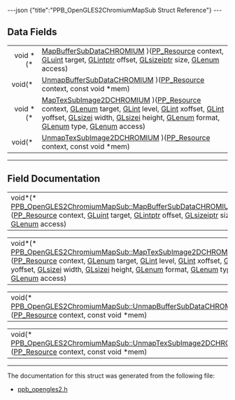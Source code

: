 ---json {"title":"PPB\_OpenGLES2ChromiumMapSub Struct Reference"} ---

Data Fields
-----------

<table><tbody><tr class="odd"><td style="text-align: right;">void *(* </td><td><a href="/docs/native-client/pepper_stable/c/struct_p_p_b___open_g_l_e_s2_chromium_map_sub__1__0#a296ecc89ac044069aff8ecccd38b21c9" class="el">MapBufferSubDataCHROMIUM</a> )(<a href="/docs/native-client/pepper_stable/c/group___typedefs#gafdc3895ee80f4750d0d95ae1b677e9b7" class="el">PP_Resource</a> context, <a href="/docs/native-client/pepper_stable/c/ppb__opengles2_8h#aa311c7f0d6ec4f1a33f9235c3651b86b" class="el">GLuint</a> target, <a href="/docs/native-client/pepper_stable/c/ppb__opengles2_8h#af7b978d38577bc5026a5f5fea9dddd1b" class="el">GLintptr</a> offset, <a href="/docs/native-client/pepper_stable/c/ppb__opengles2_8h#aaccb4d7c4f31e730b377b4c44d68bc31" class="el">GLsizeiptr</a> size, <a href="/docs/native-client/pepper_stable/c/ppb__opengles2_8h#a7efd7809e1632cdae75603fd1fee61c0" class="el">GLenum</a> access)</td></tr><tr class="even"><td style="text-align: right;">void(* </td><td><a href="/docs/native-client/pepper_stable/c/struct_p_p_b___open_g_l_e_s2_chromium_map_sub__1__0#ab35a055a709f8147ae20c40c4a9036ae" class="el">UnmapBufferSubDataCHROMIUM</a> )(<a href="/docs/native-client/pepper_stable/c/group___typedefs#gafdc3895ee80f4750d0d95ae1b677e9b7" class="el">PP_Resource</a> context, const void *mem)</td></tr><tr class="odd"><td style="text-align: right;">void *(* </td><td><a href="/docs/native-client/pepper_stable/c/struct_p_p_b___open_g_l_e_s2_chromium_map_sub__1__0#a4de8dea85b886ba2d15c201f40c669b9" class="el">MapTexSubImage2DCHROMIUM</a> )(<a href="/docs/native-client/pepper_stable/c/group___typedefs#gafdc3895ee80f4750d0d95ae1b677e9b7" class="el">PP_Resource</a> context, <a href="/docs/native-client/pepper_stable/c/ppb__opengles2_8h#a7efd7809e1632cdae75603fd1fee61c0" class="el">GLenum</a> target, <a href="/docs/native-client/pepper_stable/c/ppb__opengles2_8h#a5ac0f3c4d7fafd42b284b5487a791017" class="el">GLint</a> level, <a href="/docs/native-client/pepper_stable/c/ppb__opengles2_8h#a5ac0f3c4d7fafd42b284b5487a791017" class="el">GLint</a> xoffset, <a href="/docs/native-client/pepper_stable/c/ppb__opengles2_8h#a5ac0f3c4d7fafd42b284b5487a791017" class="el">GLint</a> yoffset, <a href="/docs/native-client/pepper_stable/c/ppb__opengles2_8h#a9289d5b99dc1f27f01480360f2e18ae0" class="el">GLsizei</a> width, <a href="/docs/native-client/pepper_stable/c/ppb__opengles2_8h#a9289d5b99dc1f27f01480360f2e18ae0" class="el">GLsizei</a> height, <a href="/docs/native-client/pepper_stable/c/ppb__opengles2_8h#a7efd7809e1632cdae75603fd1fee61c0" class="el">GLenum</a> format, <a href="/docs/native-client/pepper_stable/c/ppb__opengles2_8h#a7efd7809e1632cdae75603fd1fee61c0" class="el">GLenum</a> type, <a href="/docs/native-client/pepper_stable/c/ppb__opengles2_8h#a7efd7809e1632cdae75603fd1fee61c0" class="el">GLenum</a> access)</td></tr><tr class="even"><td style="text-align: right;">void(* </td><td><a href="/docs/native-client/pepper_stable/c/struct_p_p_b___open_g_l_e_s2_chromium_map_sub__1__0#aef6105aadcc25ef4daee8dc2e52e4999" class="el">UnmapTexSubImage2DCHROMIUM</a> )(<a href="/docs/native-client/pepper_stable/c/group___typedefs#gafdc3895ee80f4750d0d95ae1b677e9b7" class="el">PP_Resource</a> context, const void *mem)</td></tr></tbody></table>

------------------------------------------------------------------------

Field Documentation
-------------------

<span id="a296ecc89ac044069aff8ecccd38b21c9" class="anchor" style="margin: 0;"></span>

<table><tbody><tr class="odd"><td>void*(* <a href="/docs/native-client/pepper_stable/c/struct_p_p_b___open_g_l_e_s2_chromium_map_sub__1__0#a296ecc89ac044069aff8ecccd38b21c9" class="el">PPB_OpenGLES2ChromiumMapSub::MapBufferSubDataCHROMIUM</a>)(<a href="/docs/native-client/pepper_stable/c/group___typedefs#gafdc3895ee80f4750d0d95ae1b677e9b7" class="el">PP_Resource</a> context, <a href="/docs/native-client/pepper_stable/c/ppb__opengles2_8h#aa311c7f0d6ec4f1a33f9235c3651b86b" class="el">GLuint</a> target, <a href="/docs/native-client/pepper_stable/c/ppb__opengles2_8h#af7b978d38577bc5026a5f5fea9dddd1b" class="el">GLintptr</a> offset, <a href="/docs/native-client/pepper_stable/c/ppb__opengles2_8h#aaccb4d7c4f31e730b377b4c44d68bc31" class="el">GLsizeiptr</a> size, <a href="/docs/native-client/pepper_stable/c/ppb__opengles2_8h#a7efd7809e1632cdae75603fd1fee61c0" class="el">GLenum</a> access)</td></tr></tbody></table>

<span id="a4de8dea85b886ba2d15c201f40c669b9" class="anchor" style="margin: 0;"></span>

<table><tbody><tr class="odd"><td>void*(* <a href="/docs/native-client/pepper_stable/c/struct_p_p_b___open_g_l_e_s2_chromium_map_sub__1__0#a4de8dea85b886ba2d15c201f40c669b9" class="el">PPB_OpenGLES2ChromiumMapSub::MapTexSubImage2DCHROMIUM</a>)(<a href="/docs/native-client/pepper_stable/c/group___typedefs#gafdc3895ee80f4750d0d95ae1b677e9b7" class="el">PP_Resource</a> context, <a href="/docs/native-client/pepper_stable/c/ppb__opengles2_8h#a7efd7809e1632cdae75603fd1fee61c0" class="el">GLenum</a> target, <a href="/docs/native-client/pepper_stable/c/ppb__opengles2_8h#a5ac0f3c4d7fafd42b284b5487a791017" class="el">GLint</a> level, <a href="/docs/native-client/pepper_stable/c/ppb__opengles2_8h#a5ac0f3c4d7fafd42b284b5487a791017" class="el">GLint</a> xoffset, <a href="/docs/native-client/pepper_stable/c/ppb__opengles2_8h#a5ac0f3c4d7fafd42b284b5487a791017" class="el">GLint</a> yoffset, <a href="/docs/native-client/pepper_stable/c/ppb__opengles2_8h#a9289d5b99dc1f27f01480360f2e18ae0" class="el">GLsizei</a> width, <a href="/docs/native-client/pepper_stable/c/ppb__opengles2_8h#a9289d5b99dc1f27f01480360f2e18ae0" class="el">GLsizei</a> height, <a href="/docs/native-client/pepper_stable/c/ppb__opengles2_8h#a7efd7809e1632cdae75603fd1fee61c0" class="el">GLenum</a> format, <a href="/docs/native-client/pepper_stable/c/ppb__opengles2_8h#a7efd7809e1632cdae75603fd1fee61c0" class="el">GLenum</a> type, <a href="/docs/native-client/pepper_stable/c/ppb__opengles2_8h#a7efd7809e1632cdae75603fd1fee61c0" class="el">GLenum</a> access)</td></tr></tbody></table>

<span id="ab35a055a709f8147ae20c40c4a9036ae" class="anchor" style="margin: 0;"></span>

<table><tbody><tr class="odd"><td>void(* <a href="/docs/native-client/pepper_stable/c/struct_p_p_b___open_g_l_e_s2_chromium_map_sub__1__0#ab35a055a709f8147ae20c40c4a9036ae" class="el">PPB_OpenGLES2ChromiumMapSub::UnmapBufferSubDataCHROMIUM</a>)(<a href="/docs/native-client/pepper_stable/c/group___typedefs#gafdc3895ee80f4750d0d95ae1b677e9b7" class="el">PP_Resource</a> context, const void *mem)</td></tr></tbody></table>

<span id="aef6105aadcc25ef4daee8dc2e52e4999" class="anchor" style="margin: 0;"></span>

<table><tbody><tr class="odd"><td>void(* <a href="/docs/native-client/pepper_stable/c/struct_p_p_b___open_g_l_e_s2_chromium_map_sub__1__0#aef6105aadcc25ef4daee8dc2e52e4999" class="el">PPB_OpenGLES2ChromiumMapSub::UnmapTexSubImage2DCHROMIUM</a>)(<a href="/docs/native-client/pepper_stable/c/group___typedefs#gafdc3895ee80f4750d0d95ae1b677e9b7" class="el">PP_Resource</a> context, const void *mem)</td></tr></tbody></table>

------------------------------------------------------------------------

The documentation for this struct was generated from the following file:

-   <a href="/docs/native-client/pepper_stable/c/ppb__opengles2_8h/" class="el">ppb_opengles2.h</a>
